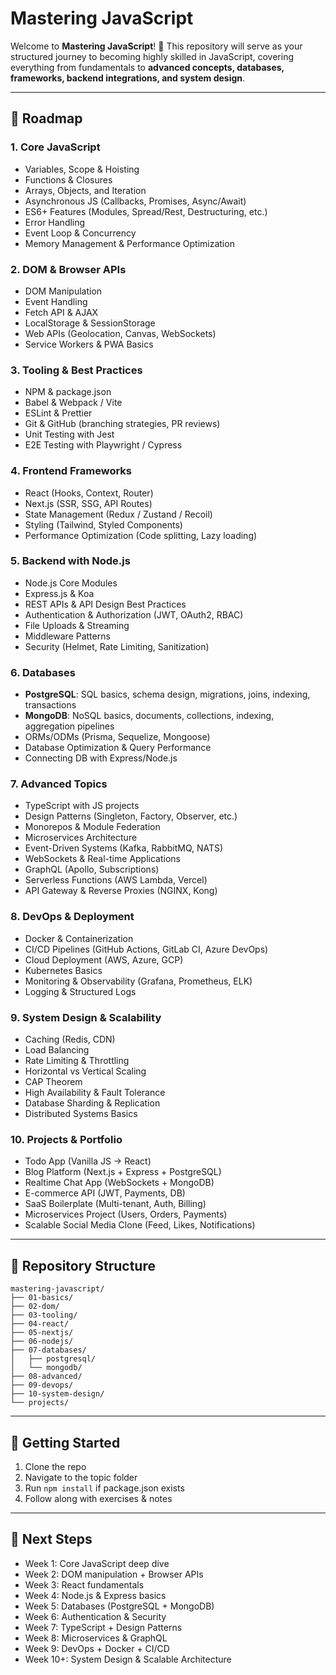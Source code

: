 # Mastering JavaScript

Welcome to **Mastering JavaScript**! 🚀 This repository will serve as your structured journey to becoming highly skilled in JavaScript, covering everything from fundamentals to **advanced concepts, databases, frameworks, backend integrations, and system design**.

---

## 📌 Roadmap

### **1. Core JavaScript**

* Variables, Scope & Hoisting
* Functions & Closures
* Arrays, Objects, and Iteration
* Asynchronous JS (Callbacks, Promises, Async/Await)
* ES6+ Features (Modules, Spread/Rest, Destructuring, etc.)
* Error Handling
* Event Loop & Concurrency
* Memory Management & Performance Optimization

### **2. DOM & Browser APIs**

* DOM Manipulation
* Event Handling
* Fetch API & AJAX
* LocalStorage & SessionStorage
* Web APIs (Geolocation, Canvas, WebSockets)
* Service Workers & PWA Basics

### **3. Tooling & Best Practices**

* NPM & package.json
* Babel & Webpack / Vite
* ESLint & Prettier
* Git & GitHub (branching strategies, PR reviews)
* Unit Testing with Jest
* E2E Testing with Playwright / Cypress

### **4. Frontend Frameworks**

* React (Hooks, Context, Router)
* Next.js (SSR, SSG, API Routes)
* State Management (Redux / Zustand / Recoil)
* Styling (Tailwind, Styled Components)
* Performance Optimization (Code splitting, Lazy loading)

### **5. Backend with Node.js**

* Node.js Core Modules
* Express.js & Koa
* REST APIs & API Design Best Practices
* Authentication & Authorization (JWT, OAuth2, RBAC)
* File Uploads & Streaming
* Middleware Patterns
* Security (Helmet, Rate Limiting, Sanitization)

### **6. Databases**

* **PostgreSQL**: SQL basics, schema design, migrations, joins, indexing, transactions
* **MongoDB**: NoSQL basics, documents, collections, indexing, aggregation pipelines
* ORMs/ODMs (Prisma, Sequelize, Mongoose)
* Database Optimization & Query Performance
* Connecting DB with Express/Node.js

### **7. Advanced Topics**

* TypeScript with JS projects
* Design Patterns (Singleton, Factory, Observer, etc.)
* Monorepos & Module Federation
* Microservices Architecture
* Event-Driven Systems (Kafka, RabbitMQ, NATS)
* WebSockets & Real-time Applications
* GraphQL (Apollo, Subscriptions)
* Serverless Functions (AWS Lambda, Vercel)
* API Gateway & Reverse Proxies (NGINX, Kong)

### **8. DevOps & Deployment**

* Docker & Containerization
* CI/CD Pipelines (GitHub Actions, GitLab CI, Azure DevOps)
* Cloud Deployment (AWS, Azure, GCP)
* Kubernetes Basics
* Monitoring & Observability (Grafana, Prometheus, ELK)
* Logging & Structured Logs

### **9. System Design & Scalability**

* Caching (Redis, CDN)
* Load Balancing
* Rate Limiting & Throttling
* Horizontal vs Vertical Scaling
* CAP Theorem
* High Availability & Fault Tolerance
* Database Sharding & Replication
* Distributed Systems Basics

### **10. Projects & Portfolio**

* Todo App (Vanilla JS → React)
* Blog Platform (Next.js + Express + PostgreSQL)
* Realtime Chat App (WebSockets + MongoDB)
* E-commerce API (JWT, Payments, DB)
* SaaS Boilerplate (Multi-tenant, Auth, Billing)
* Microservices Project (Users, Orders, Payments)
* Scalable Social Media Clone (Feed, Likes, Notifications)

---

## 📂 Repository Structure

```
mastering-javascript/
├── 01-basics/
├── 02-dom/
├── 03-tooling/
├── 04-react/
├── 05-nextjs/
├── 06-nodejs/
├── 07-databases/
│   ├── postgresql/
│   └── mongodb/
├── 08-advanced/
├── 09-devops/
├── 10-system-design/
└── projects/
```

---

## 🚀 Getting Started

1. Clone the repo
2. Navigate to the topic folder
3. Run `npm install` if package.json exists
4. Follow along with exercises & notes

---

## 📖 Next Steps

* Week 1: Core JavaScript deep dive
* Week 2: DOM manipulation + Browser APIs
* Week 3: React fundamentals
* Week 4: Node.js & Express basics
* Week 5: Databases (PostgreSQL + MongoDB)
* Week 6: Authentication & Security
* Week 7: TypeScript + Design Patterns
* Week 8: Microservices & GraphQL
* Week 9: DevOps + Docker + CI/CD
* Week 10+: System Design & Scalable Architecture
